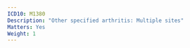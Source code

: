 ```yaml
---
ICD10: M1380
Description: "Other specified arthritis: Multiple sites"
Matters: Yes
Weight: 1
---
```

